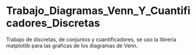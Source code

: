 # Trabajo_Diagramas_Venn_Y_Cuantificadores_Discretas
Trabajo de discretas, de conjuntos y cuantificadores, se uso la libreria matplotlib para las graficas de los diagramas de Venn.
